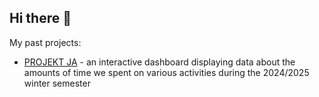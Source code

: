 ## Hi there 👋

My past projects: 
- [PROJEKT JA]([https://pages.github.com/](https://github.com/adawojterska/TWD_ProjektJA)) - an interactive dashboard displaying data about the amounts of time we spent on various activities during the 2024/2025 winter semester
